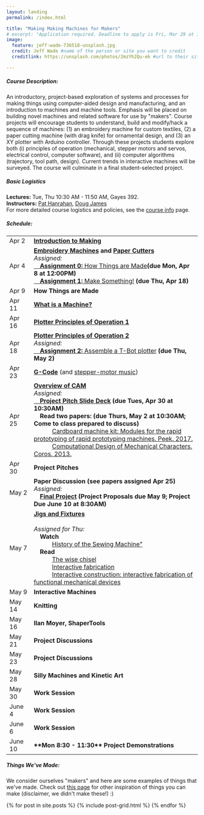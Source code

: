```yaml
---
layout: landing
permalink: /index.html

title: "Making Making Machines for Makers"
# excerpt: "Application required. Deadline to apply is Fri, Mar 29 at 11:59 pm."
image:
  feature: jeff-wade-736518-unsplash.jpg
  credit: Jeff Wade #name of the person or site you want to credit
  creditlink: https://unsplash.com/photos/2mzYh2Qu-ek #url to their site or licensing

---
```


##### Course Description:
An introductory, project-based exploration of systems and processes for making things using computer-aided design and manufacturing, and an introduction to machines and machine tools. Emphasis will be placed on building novel machines and related software for use by "makers". Course projects will encourage students to understand, build and modify/hack a sequence of machines: 
(1) an embroidery machine for custom textiles, (2) a paper cutting machine (with drag knife) for ornamental design, and (3) an XY plotter with Arduino controller. Through these projects students explore both (i) principles of operation (mechanical, stepper motors and servos, electrical control, computer software), and (ii) computer algorithms (trajectory, tool path, design). Current trends in interactive machines will be surveyed. The course will culminate in a final student-selected project.  

##### Basic Logistics
**Lectures:**   Tue, Thu 10:30 AM - 11:50 AM, Gayes 392.  
**Instructors:**   [Pat Hanrahan](https://graphics.stanford.edu/~hanrahan/), [Doug James](https://graphics.stanford.edu/~djames/)  
For more detailed course logistics and policies, see the [course info](/course_info.html) page.


##### Schedule:
<table id="schedule">
<tbody>
	<tr><td>Apr 2</td><td><a href="/lectures/intro/making.pdf"><b>Introduction to Making</b></a></td></tr>
    <tr><td>Apr 4</td><td><b><a href="/lectures/embroidery/embroidery.pdf"><b>Embroidery Machines</b></a> and <a href="/lectures/papercutting/papercutting.pdf">Paper Cutters</a></b>
    	<br><span class="assigned"><i>Assigned:</i>
    			<br><a href="/assignments/howitsmade/"> &emsp;<b>Assignment 0:</b> How Things are Made</a><b>(due Mon, Apr 8 at 12:00PM)</b>
    			<br><a href="/assignments/making/">&emsp;<b>Assignment 1:</b> Make Something!</a> <b>(due Thu, Apr 18)</b>
    	</span></td></tr>
    <tr><td>Apr 9</td><td><b>How Things are Made</b></td></tr>
    <tr><td>Apr 11</td><td><a href="/lectures/machines/machines.pdf"><b>What is a Machine?</b></a></td></tr>
    <tr><td>Apr 16 </td>
       <td><a href="/lectures/tbot/tbot1.pdf"><b>Plotter Principles of Operation 1</b></a></td>
   </tr> 
    <tr><td>Apr 18</td><td><a href="/lectures/tbot/tbot2.pdf"><b>Plotter Principles of Operation 2</b></a>
    	<br><span class="assigned"><i>Assigned:</i>
    			<br><a href="/assignments/tbot/"> &emsp;<b>Assignment 2:</b> Assemble a T-Bot plotter</a> <b>(due Thu, May 2)</b>
    	</span></td></tr>
    <tr><td>Apr 23</td><td><a href="/lectures/gcode/gcode.pdf"><b>G-Code</b></a> (and <a href="/lectures/gcode/stepperMusic">stepper-motor music</a>)</td></tr>
    <tr><td>Apr 25</td><td><a href="/lectures/cam/CAM.pdf"><b>Overview of CAM</b></a><br><span class="assigned"><i>Assigned:</i>
                <br><a href="https://docs.google.com/presentation/d/1dyCj_XGGGUmob6edjqQaQ8sGndR2pEPoxe_Kx8850fg/edit#slide=id.p"> &emsp;<b>Project Pitch Slide Deck</b></a> <b>(due Tues, Apr 30 at 10:30AM)</b>
                <br>&emsp;<b>Read two papers: (due Thurs, May 2 at 10:30AM; Come to class prepared to discuss)</b>
                <br>&emsp;&emsp;&emsp;<a href="http://cba.mit.edu/docs/papers/17.05.peek.pdf">Cardboard machine kit: Modules for the rapid prototyping of rapid prototyping machines. Peek. 2017.</a>
                <br>&emsp;&emsp;&emsp;<a href="http://crl.ethz.ch/papers/CDMC_final.pdf">Computational Design of Mechanical Characters. Coros. 2013.</a>
        </span></td></tr>
    <tr><td>Apr 30</td><td><b>Project Pitches</b></td></tr>
    <tr><td>May 2</td><td><b>Paper Discussion (see papers assigned Apr 25) </b>
    	<br><span class="assigned"><i>Assigned:</i>
    			<br>&emsp;<b><a href="/assignments/finalproject/">Final Project</a> (Project Proposals due May 9; Project Due June 10 at 8:30AM)</b>
    	</span></td></tr>
    <tr><td>May 7</td><td><a href="/lectures/jigs/jigs.pdf"><b>Jigs and Fixtures</b></a><br>
    <span class="assigned">
    <br><i>Assigned for Thu:</i>
                <br>&emsp;<b>Watch</b>
                <br>&emsp;&emsp;&emsp;<a href="https://www.youtube.com/watch?v=NMd4MCKGHBE">History of the Sewing Machine"</a>
                <br>&emsp;<b>Read</b>
                <br>&emsp;&emsp;&emsp;<a href="https://ieeexplore.ieee.org/document/6850242?arnumber=6850242">The wise chisel</a>
                <br>&emsp;&emsp;&emsp;<a href="https://dl.acm.org/citation.cfm?id=1935716">Interactive fabrication</a>
                <br>&emsp;&emsp;&emsp;<a href="https://dl.acm.org/citation.cfm?id=2380191">Interactive construction: interactive fabrication of functional mechanical devices</a>
        </span>
    </td></tr>
    <tr><td>May 9</td><td><b>Interactive Machines </b></td></tr>
    <tr><td>May 14</td><td><b>Knitting</b></td></tr>
    <tr><td>May 16</td><td><b>Ilan Moyer, ShaperTools</b></td></tr>
    <tr><td>May 21</td><td><b>Project Discussions</b></td></tr>
    <tr><td>May 23</td><td><b>Project Discussions</b></td></tr>
    <tr><td>May 28</td><td><b>Silly Machines and Kinetic Art  </b></td></tr>
    <tr><td>May 30</td><td><b>Work Session</b></td></tr>
    <tr><td>June 4</td><td><b>Work Session</b></td></tr>
    <tr><td>June 6</td><td><b>Work Session</b></td></tr>
    <tr><td>June 10</td><td><b>**Mon 8:30 - 11:30** Project Demonstrations</b></td></tr>
</tbody>
</table>

##### Things We've Made:
We consider ourselves "makers" and here are some examples of things that we've made. Check out [this page](/craft_inspiration.html) for other inspiration of things you can make (disclaimer, we didn't make these!) :)
<div class="tiles">
{% for post in site.posts %} {% include post-grid.html %} {% endfor %}
</div>
